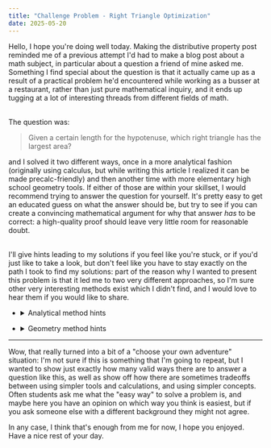 ```yaml
---
title: "Challenge Problem - Right Triangle Optimization"
date: 2025-05-20
---
```

<head>
	<script type="text/javascript" async 
	src="https://cdnjs.cloudflare.com/ajax/libs/mathjax/2.7.1/MathJax.js?
	config=TeX-AMS-MML_HTMLorMML"></script>
	<script async src="https://pagead2.googlesyndication.com/pagead/js/adsbygoogle.js?client=ca-pub-6742417150601345"
     crossorigin="anonymous"></script>
</head>
Hello, I hope you're doing well today. Making the distributive property post reminded me of a previous attempt I'd had to make a blog post about a math subject, in particular about a question a friend of mine asked me. Something I find special about the question is that it actually came up as a result of a practical problem he'd encountered while working as a busser at a restaurant, rather than just pure mathematical inquiry, and it ends up tugging at a lot of interesting threads from different fields of math.<br><br>

The question was: <blockquote>Given a certain length for the hypotenuse, which right triangle has the largest area?</blockquote>

and I solved it two different ways, once in a more analytical fashion (originally using calculus, but while writing this article I realized it can be made precalc-friendly) and then another time with more elementary high school geometry tools. If either of those are within your skillset, I would recommend trying to answer the question for yourself. It's pretty easy to get an educated guess on what the answer should be, but try to see if you can create a convincing mathematical argument for why that answer <i>has</i> to be correct: a high-quality proof should leave very little room for reasonable doubt.<br><br>

I'll give hints leading to my solutions if you feel like you're stuck, or if you'd just like to take a look, but don't feel like you have to stay exactly on the path I took to find my solutions: part of the reason why I wanted to present this problem is that it led me to two very different approaches, so I'm sure other very interesting methods exist which I didn't find, and I would love to hear them if you would like to share.

- <details>
  <summary>
    Analytical method hints
  </summary>
  It might help to start by categorizing what <i>kind</i> of problem we're looking at. We want to know about maximizing the area of our triangle, so we can broadly categorize this as an optimization problem. (And if you'd like, since we have a constraint regarding the hypotenuse, this can specifically be thought of as constrained optimization.)<br>
  One way to handle an optimization problem like this is to start by finding a function which represents the value we're trying to minimize or maximize (called our "objective function") over all of the different choices we could make. This idea of getting the information we want by studying the properties of functions is what I meant when I called these approaches "analytical."<br>
  So, what other information about the triangle are we trying to determine? And how can we express the area in terms of that unknown information? At first, this seemed like an obvious choice to me, which led me to my calculus-based solution, which is what I'll put in my first set of hints, but like I mentioned before there is also a method that doesn't require calculus, if we make a slightly different choice. I'll put that in the second set of hints.
  <details>
    <summary>
      Calculus method setup hints
    </summary>
    Well, we know we have a right triangle with a specific hypotenuse, so something I find fairly natural is to try to proceed by defining the other two sides of the triangle: a triangle has three sides after all. So let's say that we can choose side lengths a and b for the two legs of our triangle.<br>
    Now, for any side lengths a and b that we have in a specific triangle, we can find the area using our typical formula for area of a triangle: $$A = \frac12(\text{base})\cdot(\text{height}) = \frac12 ab$$
    So, if our goal was just to maximize this area function, it might seem like there should be no maximum because we could just make a and b as large as we'd like. So, why can't we just make a and b arbitrarily large? That has to do with our constraint: there's a specific value of the hypotenuse that we need to keep constant. Let's call that c. As we know, the legs and the hypotenuse have to be related via the Pythagorean theorem:$$a^2 + b^2 = c^2$$
    So, now we have our objective function and a constraint function defined in terms of our unknowns a and b. From here, it's just a matter of technique. My original solution involves using multivariable calculus techniques, but there's also a way to proceed with single-variable calculus, so I'll also include that: feel free to check against either solution. <br>
    <details>
      <summary>
        Multivariable calculus solution
      </summary>
      This solution uses a method known as the method of Lagrange multipliers, which I do intend to explain in further depth at some point if I end up making math content more regularly, but this post is already getting fairly long, so today isn't going to be the day. (I may come back and link an explanation if I make one later though.)<br>
      The bottom line is, we can take our objective function and our constraint function in terms of a and b, and state that their gradients (the vectors keeping track of the rates of change of the function) must be parallel, so that the objective function can't change instantaneously without also changing the constraint function, which we know has to be kept constant. This leads us to
      $$\nabla (\frac12 ab) = \lambda \nabla (a^2 + b^2) \Leftrightarrow <\frac12 b, \frac 12 a> = \lambda <2a, 2b>$$
      $$b = 4\lambda a, a = 4\lambda b \Rightarrow b = 16\lambda^2 b \Rightarrow b(16\lambda^2 - 1) = 0$$
      So, this leaves us with three options: b could be zero, but this doesn't really give us a triangle, we'd have zero area. That leaves us with the two possible values for the multiplier, but if that multiplier is negative then a and b can't both be positive, so it must be true that 
        $$\lambda = \frac14 \Rightarrow a = b$$
        so our answer is that the maximum area must be achieved by constructing the isosceles right triangle.
    </details>
    <details>
      <summary>
        Single-variable calculus solution
      </summary>
      To solve a problem like this with single-variable calculus, we need to solve the constraint equation for one of our variables, so that we can put our objective function in terms of one variable. So, keeping in mind that our side lengths have to be positive, notice that
	$$a^2 + b^2 = c^2 \Rightarrow a = \sqrt{c^2 - b^2}$$
	$$A(b) = \frac12 b \sqrt(c^2 - b^2)$$
	This is a differentiable function in terms of b whenever b is less than c (which is true for all of our non-degenerate triangles) so in order for it to have a maximum or a minimum value at a specific value of b, it must be true that the derivative at that point is 0. Otherwise, consider that if the derivative was positive, increasing b should increase the function, and decreasing b should decrease the function, so a point with a positive derivative has to be less than the values to its right (so it can't be a maximum) and more than the values to its left. (so it can't be a minimum) A similar argument exists for points where the derivative is negative. So, looking for points with zero derivative:
	$$A'(b) = 0 \Rightarrow \frac12 \sqrt{c^2 - b^2} + \frac12 b \cdot \frac1{2\sqrt{c^2 - b^2}} \cdot -2b = 0$$
	After cleaning up a bit, and multiplying by 2 and the square root expression on both sides to get rid of the fractions, we can obtain
	$$\sqrt{c^2 - b^2}^2 - b^2 = 0 \Rightarrow c^2 - 2b^2 = 0 \Rightarrow c^2 = 2b^2 \Rightarrow b = \frac{c}{\sqrt{2}}$$
	which we can plug back into the Pythagorean theorem constraint to get a value for a:
	$$a = \sqrt{c^2 - \frac{c^2}2} = \sqrt{\frac{c^2}2} = \frac{c}{\sqrt{2}}$$
	which shows us that the triangle we're looking for is the isosceles right triangle: a right triangle where the two legs are equal.
    </details>
  </details>
	<details>
		<summary>
			Precalculus method (requires trigonometry)
	 	</summary>
		Remember that it always takes three pieces of information to uniquely define a triangle: think about our congruency rules of SSS, SAS, AAS, and ASA, they all require three pieces of information. Here, our constraint on the hypotenuse is defining one of the side lengths for us, and we know that the angle across from that hypotenuse is a right angle, so that's defining an angle, for a second piece of information. So, we really just need one more piece of information to fully determine the triangle, which means we can think about there just being one more "choice" left to be made. For our purposes, it'll be convenient to think about choosing a value for one of the two other angles in the triangle.<br>
		So if these two angles and a side are enough to uniquely determine the rest of the triangle, we should be able to solve for the other components of the triangle now: in particular, since we're dealing with a right triangle, we can find the lengths of the legs of the triangle using right-triangle trig, also known as "SOHCAHTOA." Let's say a is the length of the leg adjacent to our angle, and b is the length of the leg opposite our angle:
		$$\cos(\theta) = \frac{\text{adjacent}}{\text{hypotenuse}} = \frac{a}{c} \Rightarrow a = c\cos(\theta)$$
		$$\sin(\theta) = \frac{\text{opposite}}{\text{hypotenuse}} = \frac{b}{c} \Rightarrow b = c\sin(\theta)$$
		So, using our formula for area of a triangle, we get
		$$A = \frac12 (\text{base}) (\text{height}) = \frac12 (c \cos(\theta))(c \sin(\theta)) = \frac12 c^2 cos(\theta) sin(\theta)$$
		So now, we're tasked with finding what value of our angle will maximize this area. This can be accomplished with standard tools in calculus, but there's also a trick which lets us optimize this function without calculus: can you find it? <br>
		<details>
			<summary>
				Precalculus optimization of the area function
			</summary>
			Recall the double-angle formula for sine:
			$$\sin(2\theta) = 2\cos(\theta)\sin(\theta)$$
			So, applying that to our formula for area, we get
			$$A = \frac14 c^2 \sin(2\theta)$$
			and the maximum occurs when the result of that sine is 1, which will happen when
			$$2\theta = 90^\circ \Rightarrow \theta = 45^\circ$$
			which tells us that our optimal solution is the isosceles, 45-90-45, right triangle. (To anyone going through all of the solutions, bonus points if you can see how this double angle relates to the more purely geometric solution.)
	 	</details>
	</details>
</details>

- <details>
  <summary>
    Geometry method hints
  </summary>
	We know that our hypotenuse is going to be held constant, so try drawing out a line segment to stand in for it. Now, if we hold this line segment in place, we can think of that as meaning we've placed two of the three vertices defining our triangle, and we can complete the triangle by placing a third vertex on the plane. That said, not every point we choose will result in a right triangle: something interesting ends up being true about the points which do give us right triangles. Can you find it? <br>
	<details>
		<summary>
			Finishing our right triangle
		</summary>
		There's an interesting circle theorem known as Thales' theorem which can help us here: if one of the sides of a triangle is the diameter of a circle, and the remaining point is a point on that circle, then the angle opposite the diameter is always a right angle. I think including an explanation of exactly why this is the case is a bit more than what I'm trying to do for this post (if you didn't see, there was a lot I had to get into for the analytic methods) so if you'd like to investigate this further, I would recommend Michael Stevens' video on the topic [here](https://youtu.be/pJwRsoxe3VE?si=IWw6pYa5hDEZShAL).<br>
		So, because choosing any of those points on the circle will always result in a right triangle, and that process takes us through every possible value for the other angles of our triangle, we can also say that any right triangle we can build from that hypotenuse will result in the third vertex being on the circle. Can we capitalize on this? <br>
		<details>
			<summary>
				Capitalizing on this
			</summary>
			So first, remember that our goal is to get the largest area possible, and refer to our formula for area of a triangle:
			$$A = \frac12 (\text{base}) (\text{height})$$
			Often with a right triangle, it makes most sense to make one of the legs the base and one of them the height, but we don't have to do it this way. In our case, we can make our static hypotenuse the base, and then think about altitudes drawn perpendicular to the base. Notice that if we do this, the only variable in the area formula is that height: that means that finding the maximum area is exactly the same as finding the maximum height.<br>
			Now in order to find the maximum height, it'll help to get some names for our key points. (I might add a diagram for this at some point, but for now you'll have to draw a diagram yourself and follow along.) Let's call our hypotenuse (and diameter of the circle) line segment AB, with the endpoints A and B being points on the circle. We'll call the center of the circle (and midpoint of AB) point O. Now, let's say that C is the third point of the triangle, the vertex of the right angle in our right triangle, which also has to be a point on the circle. The altitude we care about can be found by drawing a line segment starting at point C toward AB, perpendicular to AB, until they intersect. Call this point of intersection point D.<br>
			So, the altitude we're trying to maximize is CD, but notice that it's a leg of right triangle OCD, so it can never be longer than OC, the hypotenuse of that triangle. OC goes from the center of the circle to a point on the circle, so it's also a radius of the circle. So, it's clear that the altitude of our triangle can never be longer than the radius, so if we can draw a triangle where the altitude is exactly the radius, then that must be the triangle with maximum altitude.<br>
			We can accomplish this by placing C such that OC itself is perpendicular to AB: OC is now both a radius of the circle, and the altitude of our triangle. Now, notice that because OA, OB, and OC are all radii of the circle, they all must be congruent, and angles AOC and BOC are both right angles. As a result of this, triangles AOC and BOC are SAS congruent, so it must be true that AC and BC are congruent. This means that our triangle ABC is an isosceles right triangle, also known as a 45-90-45 triangle, where the lengths of the two legs are the same.
		</details>
	</details>
</details>

---

Wow, that really turned into a bit of a "choose your own adventure" situation: I'm not sure if this is something that I'm going to repeat, but I wanted to show just exactly how many valid ways there are to answer a question like this, as well as show off how there are sometimes tradeoffs between using simpler tools and calculations, and using simpler concepts. Often students ask me what the "easy way" to solve a problem is, and maybe here you have an opinion on which way you think is easiest, but if you ask someone else with a different background they might not agree.

In any case, I think that's enough from me for now, I hope you enjoyed. Have a nice rest of your day.
